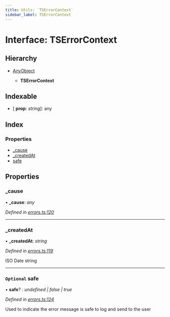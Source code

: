 ```yaml
---
title: Utils: `TSErrorContext`
sidebar_label: TSErrorContext
---
```


# Interface: TSErrorContext

## Hierarchy

* [AnyObject](anyobject.md)

  * **TSErrorContext**

## Indexable

* \[ **prop**: *string*\]: any

## Index

### Properties

* [_cause](tserrorcontext.md#_cause)
* [_createdAt](tserrorcontext.md#_createdat)
* [safe](tserrorcontext.md#optional-safe)

## Properties

###  _cause

• **_cause**: *any*

*Defined in [errors.ts:120](https://github.com/terascope/teraslice/blob/0ae31df4/packages/utils/src/errors.ts#L120)*

___

###  _createdAt

• **_createdAt**: *string*

*Defined in [errors.ts:119](https://github.com/terascope/teraslice/blob/0ae31df4/packages/utils/src/errors.ts#L119)*

ISO Date string

___

### `Optional` safe

• **safe**? : *undefined | false | true*

*Defined in [errors.ts:124](https://github.com/terascope/teraslice/blob/0ae31df4/packages/utils/src/errors.ts#L124)*

Used to indicate the error message is safe to log and send to the user
